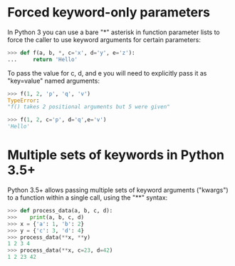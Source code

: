 # Forced keyword-only parameters

In Python 3 you can use a bare "*" asterisk
in function parameter lists to force the
caller to use keyword arguments for certain
parameters:

```python
>>> def f(a, b, *, c='x', d='y', e='z'):
...     return 'Hello'
```

To pass the value for c, d, and e you 
will need to explicitly pass it as 
"key=value" named arguments:

```python
>>> f(1, 2, 'p', 'q', 'v')
TypeError: 
"f() takes 2 positional arguments but 5 were given"

>>> f(1, 2, c='p', d='q',e='v')
'Hello'
```

# Multiple sets of keywords in Python 3.5+
Python 3.5+ allows passing multiple sets
of keyword arguments ("kwargs") to a
function within a single call, using
the "**" syntax:

```python
>>> def process_data(a, b, c, d):
>>>    print(a, b, c, d)
>>> x = {'a': 1, 'b': 2}
>>> y = {'c': 3, 'd': 4}
>>> process_data(**x, **y)
1 2 3 4
>>> process_data(**x, c=23, d=42)
1 2 23 42
```
